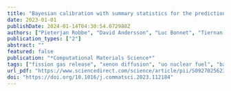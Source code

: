```yaml
---
title: "Bayesian calibration with summary statistics for the prediction of xenon diffusion in UO2 nuclear fuel"
date: 2023-01-01
publishDate: 2024-01-14T04:30:54.072988Z
authors: ["Pieterjan Robbe", "David Andersson", "Luc Bonnet", "Tiernan A. Casey", "Michael W. D. Cooper", "Christopher Matthews", "Khachik Sargsyan", "Habib N. Najm"]
publication_types: ["2"]
abstract: ""
featured: false
publication: "*Computational Materials Science*"
tags: ["fission gas release", "xenon diffusion", "uo nuclear fuel", "bayesian calibration", "data-free inference"]
url_pdf: "https://www.sciencedirect.com/science/article/pii/S0927025623001787"
doi: "https://doi.org/10.1016/j.commatsci.2023.112184"
---
```



